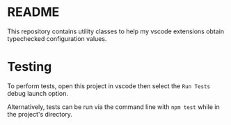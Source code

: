 # README

This repository contains utility classes to help my vscode extensions obtain 
typechecked configuration values.

# Testing

To perform tests, open this project in vscode then select the `Run Tests` debug 
launch option.

Alternatively, tests can be run via the command line with `npm test` while in 
the project's directory.